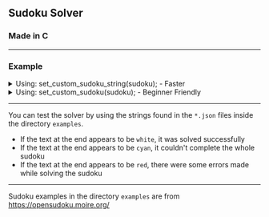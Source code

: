 ## Sudoku Solver

### Made in C

---

### Example

<details>
    <summary>
        Using: set_custom_sudoku_string(sudoku); - Faster
    </summary>

```
Enter the 81 character string containing only numbers:
980376410603000070000450800006000048208164000017090060020081900000007000060902704

9 8 0|3 7 6|4 1 0 
6 0 3|0 0 0|0 7 0 
0 0 0|4 5 0|8 0 0 
-----------------
0 0 6|0 0 0|0 4 8 
2 0 8|1 6 4|0 0 0 
0 1 7|0 9 0|0 6 0 
-----------------
0 2 0|0 8 1|9 0 0 
0 0 0|0 0 7|0 0 0 
0 6 0|9 0 2|7 0 4 
```
</details>

<details>
    <summary>
        Using: set_custom_sudoku(sudoku); - Beginner Friendly
    </summary>

```
X 0 0|0 0 0|0 0 0 
0 0 0|0 0 0|0 0 0 
0 0 0|0 0 0|0 0 0 
-----------------
0 0 0|0 0 0|0 0 0 
0 0 0|0 0 0|0 0 0 
0 0 0|0 0 0|0 0 0 
-----------------
0 0 0|0 0 0|0 0 0 
0 0 0|0 0 0|0 0 0 
0 0 0|0 0 0|0 0 0 


Enter an integer (between 0 and 9): 9
9 X 0|0 0 0|0 0 0 
0 0 0|0 0 0|0 0 0 
0 0 0|0 0 0|0 0 0 
-----------------
0 0 0|0 0 0|0 0 0 
0 0 0|0 0 0|0 0 0 
0 0 0|0 0 0|0 0 0 
-----------------
0 0 0|0 0 0|0 0 0 
0 0 0|0 0 0|0 0 0 
0 0 0|0 0 0|0 0 0 


Enter an integer (between 0 and 9): 8
9 8 X|0 0 0|0 0 0 
0 0 0|0 0 0|0 0 0 
0 0 0|0 0 0|0 0 0 
-----------------
0 0 0|0 0 0|0 0 0 
0 0 0|0 0 0|0 0 0 
0 0 0|0 0 0|0 0 0 
-----------------
0 0 0|0 0 0|0 0 0 
0 0 0|0 0 0|0 0 0 
0 0 0|0 0 0|0 0 0 


Enter an integer (between 0 and 9): 0
9 8 0|X 0 0|0 0 0 
0 0 0|0 0 0|0 0 0 
0 0 0|0 0 0|0 0 0 
-----------------
0 0 0|0 0 0|0 0 0 
0 0 0|0 0 0|0 0 0 
0 0 0|0 0 0|0 0 0 
-----------------
0 0 0|0 0 0|0 0 0 
0 0 0|0 0 0|0 0 0 
0 0 0|0 0 0|0 0 0 


Enter an integer (between 0 and 9): 
...
```
</details>

--- 

You can test the solver by using the strings found in the `*.json` files inside the directory `examples`.

- If the text at the end appears to be `white`, it was solved successfully
- If the text at the end appears to be `cyan`, it couldn't complete the whole sudoku
- If the text at the end appears to be `red`, there were some errors made while solving the sudoku

---

Sudoku examples in the directory `examples` are from https://opensudoku.moire.org/
